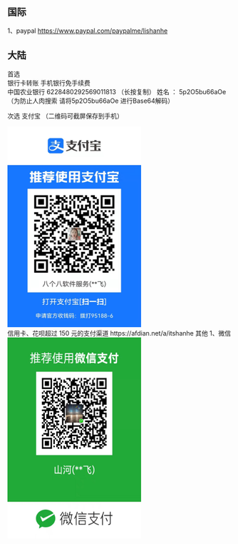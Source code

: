 ## 国际
1、paypal  https://www.paypal.com/paypalme/lishanhe 

## 大陆
首选  
  银行卡转账  手机银行免手续费  
中国农业银行  6228480292569011813   （长按复制） 姓名 ： 5p2O5bu66aOe （为防止人肉搜索  请将5p2O5bu66aOe 进行Base64解码）  

次选  支付宝   （二维码可截屏保存到手机）
<div> <img src="file/支付宝收款李山河.jpg" style="width: 300px;height: 450px" alt="支付宝"/></div>  
信用卡、花呗超过 150 元的支付渠道  https://afdian.net/a/itshanhe 
其他
 1、微信 
 
 <div> <img src="file/微信收款李山河.jpg" style="width: 300px;height: 450px" alt="微信"/></div>  
